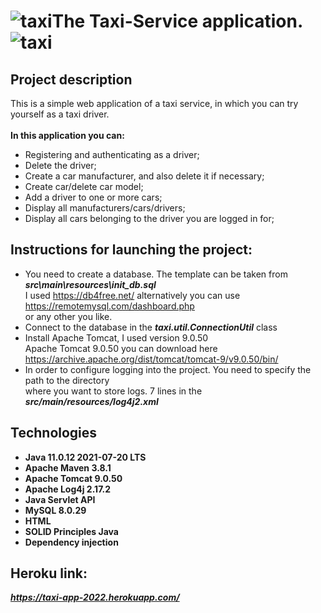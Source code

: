 # ![taxi](https://user-images.githubusercontent.com/85515765/180633880-382f7397-88d5-4937-bf98-1a2d128e3ee5.jpg)The Taxi-Service application.![taxi](https://user-images.githubusercontent.com/85515765/180633880-382f7397-88d5-4937-bf98-1a2d128e3ee5.jpg)

**Project description**
----
This is a simple web application of a taxi service, in which you can try yourself as a taxi driver.<br />
<br />
**In this application you can:**<br />
- Registering and authenticating as a driver;<br />
- Delete the driver;<br />
- Create a car manufacturer, and also delete it if necessary;<br />
- Create car/delete car model;<br />
- Add a driver to one or more cars;<br />
- Display all manufacturers/cars/drivers;<br />
- Display all cars belonging to the driver you are logged in for;<br />

**Instructions for launching the project:**
----
- You need to create a database. The template can be taken from ***src\main\resources\init_db.sql***<br />
  I used https://db4free.net/ alternatively you can use https://remotemysql.com/dashboard.php <br />
  or any other you like.
- Connect to the database in the ***taxi.util.ConnectionUtil*** class
- Install Apache Tomcat, I used version 9.0.50 <br />
  Apache Tomcat 9.0.50 you can download here https://archive.apache.org/dist/tomcat/tomcat-9/v9.0.50/bin/
- In order to configure logging into the project. You need to specify the path to the directory <br />
  where you want to store logs. 7 lines in the ***src/main/resources/log4j2.xml*** 

**Technologies**
----
- **Java 11.0.12 2021-07-20 LTS**<br />
- **Apache Maven 3.8.1**<br />
- **Apache Tomcat 9.0.50**
- **Apache Log4j 2.17.2**
- **Java Servlet API**
- **MySQL 8.0.29**
- **HTML**
- **SOLID Principles Java**
- **Dependency injection**

**Heroku link:**
----
***https://taxi-app-2022.herokuapp.com/***
